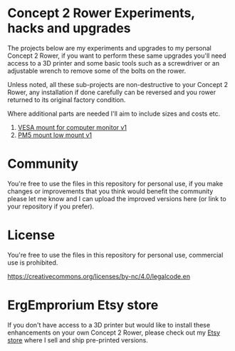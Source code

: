 # Concept 2 Rower Experiments, hacks and upgrades

The projects below are my experiments and upgrades to my personal Concept 2 Rower, if you want to perform these same upgrades
you'll need access to a 3D printer and some basic tools such as a screwdriver or an adjustable wrench to remove some of the 
bolts on the rower.

Unless noted, all these sub-projects are non-destructive to your Concept 2 Rower, any installation if done carefully can be reversed
and you rower returned to its original factory condition.

Where additional parts are needed I'll aim to include sizes and costs etc.

1. [VESA mount for computer monitor v1](/vesa%20mount%20v1)
1. [PM5 mount low mount v1](/vesa%20mount%20v1)

# Community
You're free to use the files in this repository for personal use, if you make changes or improvements that you think would benefit the community please
let me know and I can upload the improved versions here (or link to your repository if you prefer).

# License
You're free to use the files in this repository for personal use, commercial use is prohibited.

https://creativecommons.org/licenses/by-nc/4.0/legalcode.en

# ErgEmprorium Etsy store
If you don't have access to a 3D printer but would like to install these enhancements on your own Concept 2 Rower, please check out my [Etsy store](https://www.etsy.com/au/listing/1634016026/vesa-monitor-arm-for-concept-2-rower) where I sell and ship pre-printed versions.
